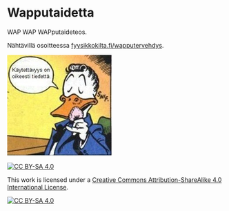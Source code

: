 # Wapputaidetta

WAP WAP WAPputaideteos.

Nähtävillä osoitteessa [fyysikkokilta.fi/wapputervehdys](https://www.fyysikkokilta.fi/wapputervehdys/).

![käytettävyys on oikeasti tiedettä](https://github.com/Elias-YJ/Wapputaidetta/blob/main/K%C3%A4yttist%C3%A4.jpg)

[![CC BY-SA 4.0][cc-by-sa-shield]][cc-by-sa]

This work is licensed under a
[Creative Commons Attribution-ShareAlike 4.0 International License][cc-by-sa].

[![CC BY-SA 4.0][cc-by-sa-image]][cc-by-sa]

[cc-by-sa]: http://creativecommons.org/licenses/by-sa/4.0/
[cc-by-sa-image]: https://licensebuttons.net/l/by-sa/4.0/88x31.png
[cc-by-sa-shield]: https://img.shields.io/badge/License-CC%20BY--SA%204.0-lightgrey.svg
